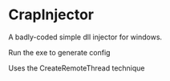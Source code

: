 # CrapInjector
A badly-coded simple dll injector for windows.

Run the exe to generate config

Uses the CreateRemoteThread technique